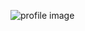 ![profile image](https://avatars1.githubusercontent.com/u/13964757?s=400&u=3a64f5f413ce05238e3bffe3988e9eea4a380710&v=4)
